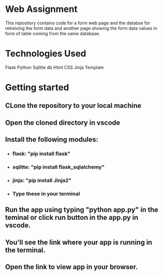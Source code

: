# Web Assignment 
This repository contains code for a form web page and the databse for retreiving the form data and another page showing the form data values in form of table coming from the same database.

# Technologies Used
Flask
Python
Sqlitte db
Html
CSS
Jinja Template

# Getting started

## CLone the repository to your local machine

## Open the cloned directory in vscode

## Install the following modules:
- ### flask: "pip install flask"
- ### sqlitte: "pip install flask_sqlalchemy"
- ### jinja: "pip install Jinja2"
- ### Type these in your terminal

## Run the app using typing "python app.py" in the teminal or click run button in the app.py in vscode.

## You'll see the link where your app is running in the terminal. 

## Open the link to view app in your browser.